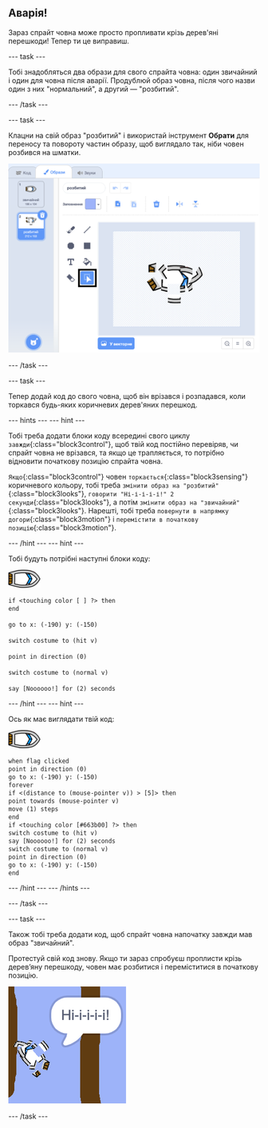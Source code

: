 ## Аварія!

Зараз спрайт човна може просто пропливати крізь дерев'яні перешкоди! Тепер ти це виправиш.

\--- task \---

Тобі знадобляться два образи для свого спрайта човна: один звичайний і один для човна після аварії. Продублюй образ човна, після чого назви один з них "нормальний", а другий — "розбитий".

\--- /task \---

\--- task \---

Клацни на свій образ "розбитий" і використай інструмент **Обрати** для переносу та повороту частин образу, щоб виглядало так, ніби човен розбився на шматки.

![знімок екрана](images/boat-hit-costume-annotated.png)

\--- /task \---

\--- task \---

Тепер додай код до свого човна, щоб він врізався і розпадався, коли торкався будь-яких коричневих дерев'яних перешкод.

\--- hints \--- \--- hint \---

Тобі треба додати блоки коду всередині свого циклу `завжди`{:class="block3control"}, щоб твій код постійно перевіряв, чи спрайт човна не врізався, та якщо це трапляється, то потрібно відновити початкову позицію спрайта човна.

`Якщо`{:class="block3control"} човен `торкається`{:class="block3sensing"} коричневого кольору, тобі треба `змінити образ на "розбитий"`{:class="block3looks"}, `говорити "Ні-і-і-і-і!" 2 секунди`{:class="block3looks"}, а потім `змінити образ на "звичайний"`{:class="block3looks"}. Нарешті, тобі треба `повернути в напрямку догори`{:class="block3motion"} і `перемістити в початкову позицію`{:class="block3motion"}.

\--- /hint \--- \--- hint \---

Тобі будуть потрібні наступні блоки коду:

![спрайт човна](images/boat_resize.png)

```blocks3
if <touching color [ ] ?> then
end

go to x: (-190) y: (-150)

switch costume to (hit v)

point in direction (0)

switch costume to (normal v)

say [Noooooo!] for (2) seconds
```

\--- /hint \--- \--- hint \---

Ось як має виглядати твій код:

![спрайт човна](images/boat_resize.png)

```blocks3
when flag clicked
point in direction (0)
go to x: (-190) y: (-150)
forever
if <(distance to (mouse-pointer v)) > [5]> then
point towards (mouse-pointer v)
move (1) steps
end
if <touching color [#663b00] ?> then
switch costume to (hit v)
say [Noooooo!] for (2) seconds
switch costume to (normal v)
point in direction (0)
go to x: (-190) y: (-150)
end
```

\--- /hint \--- \--- /hints \---

\--- /task \---

\--- task \---

Також тобі треба додати код, щоб спрайт човна напочатку завжди мав образ "звичайний".

Протестуй свій код знову. Якщо ти зараз спробуєш проплисти крізь дерев’яну перешкоду, човен має розбитися і переміститися в початкову позицію.

![знімок екрана](images/boat-crash.png)

\--- /task \---